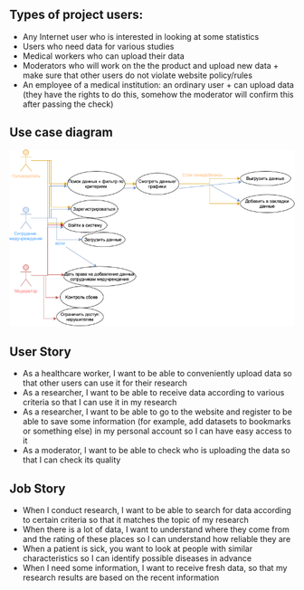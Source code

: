 ## Types of project users:
* Any Internet user who is interested in looking at some statistics
* Users who need data for various studies
* Medical workers who can upload their data
* Moderators who will work on the the product and upload new data + make sure that other users do not violate website policy/rules
* An employee of a medical institution: an ordinary user + can upload data (they have the rights to do this, somehow the moderator will confirm this after passing the check) 

## Use case diagram

![](hwse.drawio.png)

## User Story
* As a healthcare worker, I want to be able to conveniently upload data so that other users can use it for their research
* As a researcher, I want to be able to receive data according to various criteria so that I can use it in  my research
* As a researcher, I want to be able to go to the website and register to be able to save some information (for example, add datasets to bookmarks or something else) in my personal account so I can have easy access to it
* As a moderator, I want to be able to check who is uploading the data so that I can check its quality

## Job Story
* When I conduct research, I want to be able to search for data according to certain criteria so that it matches the topic of my research
* When there is a lot of data, I want to understand where they come from and the rating of these places so I can understand how reliable they are
* When a patient is sick, you want to look at people with similar characteristics so I can identify possible diseases in advance
* When I need some information, I want to receive fresh data, so that my research results are based on the recent information
